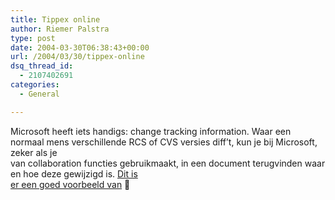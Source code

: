 ```yaml
---
title: Tippex online
author: Riemer Palstra
type: post
date: 2004-03-30T06:38:43+00:00
url: /2004/03/30/tippex-online
dsq_thread_id:
  - 2107402691
categories:
  - General

---
```

Microsoft heeft iets handigs: change tracking information. Waar een normaal mens verschillende RCS of CVS versies diff&#8217;t, kun je bij Microsoft, zeker als je  
van collaboration functies gebruikmaakt, in een document terugvinden waar en hoe deze gewijzigd is. [Dit is  
er een goed voorbeeld van][1] 🙂

 [1]: http://lcamtuf.coredump.cx/strikeout/